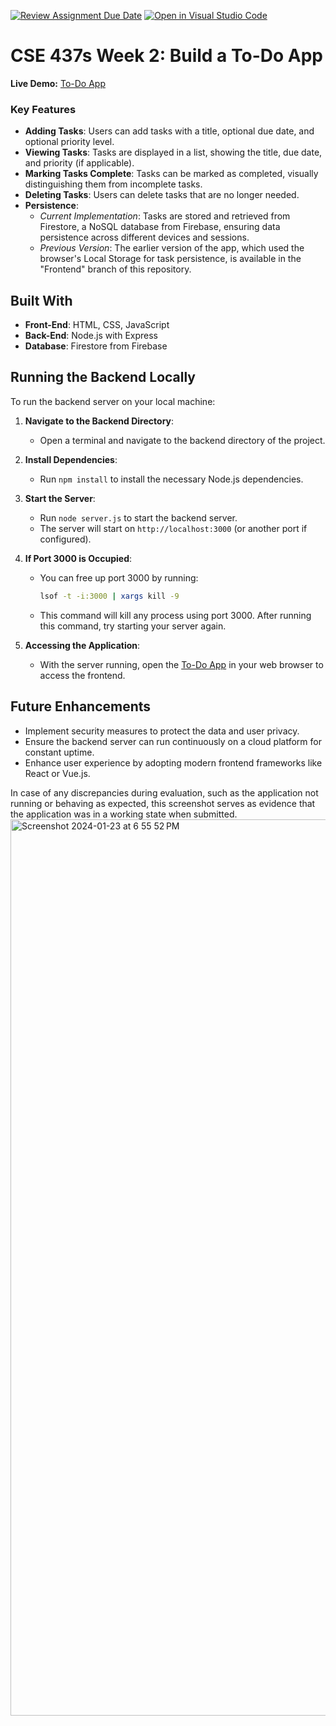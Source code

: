 [![Review Assignment Due Date](https://classroom.github.com/assets/deadline-readme-button-24ddc0f5d75046c5622901739e7c5dd533143b0c8e959d652212380cedb1ea36.svg)](https://classroom.github.com/a/hVfz7S7L)
[![Open in Visual Studio Code](https://classroom.github.com/assets/open-in-vscode-718a45dd9cf7e7f842a935f5ebbe5719a5e09af4491e668f4dbf3b35d5cca122.svg)](https://classroom.github.com/online_ide?assignment_repo_id=13516212&assignment_repo_type=AssignmentRepo)
# CSE 437s Week 2: Build a To-Do App

**Live Demo:** [To-Do App](https://j1ngy1.github.io/week-2-todo-app-J1ngy1/)

### Key Features
- **Adding Tasks**: Users can add tasks with a title, optional due date, and optional priority level.
- **Viewing Tasks**: Tasks are displayed in a list, showing the title, due date, and priority (if applicable).
- **Marking Tasks Complete**: Tasks can be marked as completed, visually distinguishing them from incomplete tasks.
- **Deleting Tasks**: Users can delete tasks that are no longer needed.
- **Persistence**:
  - *Current Implementation*: Tasks are stored and retrieved from Firestore, a NoSQL database from Firebase, ensuring data persistence across different devices and sessions.
  - *Previous Version*: The earlier version of the app, which used the browser's Local Storage for task persistence, is available in the "Frontend" branch of this repository.

## Built With
- **Front-End**: HTML, CSS, JavaScript
- **Back-End**: Node.js with Express
- **Database**: Firestore from Firebase

## Running the Backend Locally

To run the backend server on your local machine:

1. **Navigate to the Backend Directory**:
   - Open a terminal and navigate to the backend directory of the project.

2. **Install Dependencies**:
   - Run `npm install` to install the necessary Node.js dependencies.

3. **Start the Server**:
   - Run `node server.js` to start the backend server.
   - The server will start on `http://localhost:3000` (or another port if configured).

4. **If Port 3000 is Occupied**:
   - You can free up port 3000 by running:
     ```bash
     lsof -t -i:3000 | xargs kill -9
     ```
   - This command will kill any process using port 3000. After running this command, try starting your server again.

5. **Accessing the Application**:
   - With the server running, open the [To-Do App](https://j1ngy1.github.io/week-2-todo-app-J1ngy1/) in your web browser to access the frontend.

## Future Enhancements
- Implement security measures to protect the data and user privacy.
- Ensure the backend server can run continuously on a cloud platform for constant uptime.
- Enhance user experience by adopting modern frontend frameworks like React or Vue.js.

In case of any discrepancies during evaluation, such as the application not running or behaving as expected, this screenshot serves as evidence that the application was in a working state when submitted.
<img width="1434" alt="Screenshot 2024-01-23 at 6 55 52 PM" src="https://github.com/CSE437s/week-2-todo-app-J1ngy1/assets/112223160/a3b88853-42ee-43dd-b453-ed09e69c28a8">
